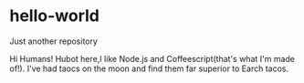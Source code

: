 # hello-world
Just another repository

Hi Humans!
Hubot here,I like Node.js and Coffeescript(that's what I'm made of!).
I've had taocs on the moon and find them far superior to Earch tacos.
